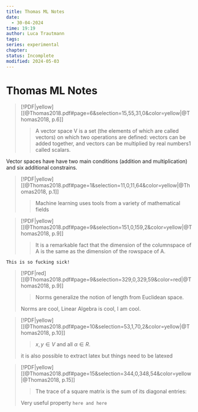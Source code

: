 ```yaml
---
title: Thomas ML Notes
date:
  - 30-04-2024
time: 19:19
author: Luca Trautmann
tags: 
series: experimental
chapter: 
status: Incomplete
modified: 2024-05-03
---
```

# Thomas ML Notes

> [!PDF|yellow] [[@Thomas2018.pdf#page=6&selection=15,55,31,0&color=yellow|@Thomas2018, p.6]]
> > A vector space V is a set (the elements of which are called vectors) on which two operations are defined: vectors can be added together, and vectors can be multiplied by real numbers1 called scalars.
> 

Vector spaces have have two main conditions (addition and multiplication) and six additional constrains. 


> [!PDF|yellow] [[@Thomas2018.pdf#page=1&selection=11,0,11,64&color=yellow|@Thomas2018, p.1]]
> > Machine learning uses tools from a variety of mathematical fields

> [!PDF|yellow] [[@Thomas2018.pdf#page=9&selection=151,0,159,2&color=yellow|@Thomas2018, p.9]]
> > It is a remarkable fact that the dimension of the columnspace of A is the same as the dimension of the rowspace of A. 

`This is so fucking sick!`

> [!PDF|red] [[@Thomas2018.pdf#page=9&selection=329,0,329,59&color=red|@Thomas2018, p.9]]
> > Norms generalize the notion of length from Euclidean space.
> 
> Norms are cool, Linear Algebra is cool, I am cool. 

> [!PDF|yellow] [[@Thomas2018.pdf#page=10&selection=53,1,70,2&color=yellow|@Thomas2018, p.10]]
> > $x, y ∈ V$ and all $α ∈ R$. 
> 
> it is also possible to extract latex but things need to be latexed 



> [!PDF|yellow] [[@Thomas2018.pdf#page=15&selection=344,0,348,54&color=yellow|@Thomas2018, p.15]]
> > The trace of a square matrix is the sum of its diagonal entries:
> 
> Very useful property `here and here`




